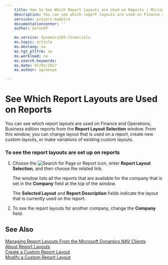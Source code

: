 ```yaml
---
    title: How to See Which Report Layouts are Used on Reports | Microsoft Docs
    description: You can see which report layouts are used on Finance and Operations, Business edition reports from the **Report Layout Selection** window. From this window, you can change layout that is used on a report, create new custom layouts, or make variations of existing custom layouts.
    services: project-madeira
    documentationcenter: ''
    author: SorenGP

    ms.service: dynamics365-financials
    ms.topic: article
    ms.devlang: na
    ms.tgt_pltfrm: na
    ms.workload: na
    ms.search.keywords:
    ms.date: 07/01/2017
    ms.author: sgroespe

---
```

# See Which Report Layouts are Used on Reports
You can see which report layouts are used on Finance and Operations, Business edition reports from the **Report Layout Selection** window. From this window, you can change layout that is used on a report, create new custom layouts, or make variations of existing custom layouts.  

### To see the report layouts are set up on reports  

1.  Choose the ![Search for Page or Report](media/ui-search/search_small.png "Search for Page or Report icon") icon, enter **Report Layout Selection**, and then choose the related link.  

     The window lists all the reports that are available for the company that is set in the **Company** field at the top of the window.  

     The **Selected Layout** and **Report Description** fields indicate the layout that is currently used on the report.  

2.  To see the report layouts for another company, change the **Company** field.  

## See Also  
 [Managing Report Layouts From the Microsoft Dynamics NAV Clients](../FullExperience/managing-report-layouts-from-the-microsoft-dynamics-nav-clients.md)   
 [About Report Layouts](../FullExperience/about-report-layouts.md)   
 [Create a Custom Report Layout](../FullExperience/how-to-create-a-custom-report-layout.md)   
 [Modify a Custom Report Layout](../FullExperience/how-to-modify-a-custom-report-layout.md)
